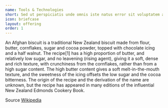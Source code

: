 ```yaml
---
name: Tools & Technologies
short: Sed ut perspiciatis unde omnis iste natus error sit voluptatem accusantium doloremque laudantium, totam rem aperiam, eaque ipsa quae.
icon: briefcase
layout: offering
order: 1
---
```

An Afghan biscuit is a traditional New Zealand biscuit made from flour, butter, cornflakes, sugar and cocoa powder, topped with chocolate icing and a half walnut. The recipe[1] has a high proportion of butter, and relatively low sugar, and no leavening (rising agent), giving it a soft, dense and rich texture, with crunchiness from the cornflakes, rather than from a high sugar content. The high butter content gives a soft melt-in-the-mouth texture, and the sweetness of the icing offsets the low sugar and the cocoa bitterness. The origin of the recipe and the derivation of the name are unknown, but the recipe has appeared in many editions of the influential New Zealand Edmonds Cookery Book.

Source [Wikipedia](https://en.wikipedia.org/wiki/Afghan_biscuit)
